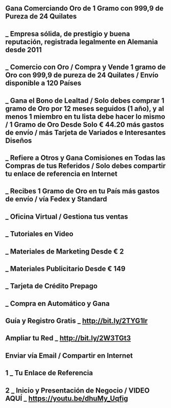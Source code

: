 Gana Comerciando Oro de 1 Gramo con 999,9 de Pureza de 24 Quilates
-------------------------
_ Empresa sólida, de prestigio y buena reputación, registrada legalmente en Alemania desde 2011
-------------------------
_ Comercio con Oro / Compra y Vende 1 gramo de Oro con 999,9 de pureza de 24 Quilates / Envío disponible a 120 Países
-------------------------
_ Gana el Bono de Lealtad / Solo debes comprar 1 gramo de Oro por 12 meses seguidos (1 año), y al menos 1 miembro en tu lista debe hacer lo mismo / 1 Gramo de Oro Desde Solo € 44.20 más gastos de envío / más Tarjeta de Variados e Interesantes Diseños
-------------------------
_ Refiere a Otros y Gana Comisiones en Todas las Compras de tus Referidos / Solo debes compartir tu enlace de referencia en Internet
-------------------------
_ Recibes 1 Gramo de Oro en tu País más gastos de envío / vía Fedex y Standard
-------------------------
_ Oficina Virtual / Gestiona tus ventas
-------------------------
_ Tutoriales en Video
-------------------------
_ Materiales de Marketing Desde € 2
-------------------------
_ Materiales Publicitario Desde € 149
-------------------------
_ Tarjeta de Crédito Prepago
-------------------------
_ Compra en Automático y Gana
-------------------------
Guía y Registro Gratis _ http://bit.ly/2TYG1lr
-------------------------
Ampliar tu Red _ http://bit.ly/2W3TGt3
-------------------------
Enviar vía Email / Compartir en Internet
-------------------------
1 _ Tu Enlace de Referencia
-------------------------
2 _ Inicio y Presentación de Negocio / VIDEO AQUÍ _ https://youtu.be/dhuMy_Uqfig
-------------------------
